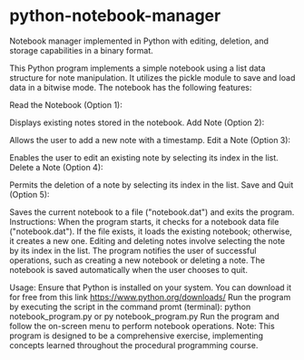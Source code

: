 # python-notebook-manager
Notebook manager implemented in Python with editing, deletion, and storage capabilities in a binary format.

This Python program implements a simple notebook using a list data structure for note manipulation. It utilizes the pickle module to save and load data in a bitwise mode. The notebook has the following features:

Read the Notebook (Option 1):

Displays existing notes stored in the notebook.
Add Note (Option 2):

Allows the user to add a new note with a timestamp.
Edit a Note (Option 3):

Enables the user to edit an existing note by selecting its index in the list.
Delete a Note (Option 4):

Permits the deletion of a note by selecting its index in the list.
Save and Quit (Option 5):

Saves the current notebook to a file ("notebook.dat") and exits the program.
Instructions:
When the program starts, it checks for a notebook data file ("notebook.dat").
If the file exists, it loads the existing notebook; otherwise, it creates a new one.
Editing and deleting notes involve selecting the note by its index in the list.
The program notifies the user of successful operations, such as creating a new notebook or deleting a note.
The notebook is saved automatically when the user chooses to quit.

Usage:
Ensure that Python is installed on your system.
You can download it for free from this link https://www.python.org/downloads/
Run the program by executing the script in the command promt (terminal):
python notebook_program.py or py notebook_program.py
Run the program and follow the on-screen menu to perform notebook operations.
Note:
This program is designed to be a comprehensive exercise, implementing concepts learned throughout the procedural programming course.
